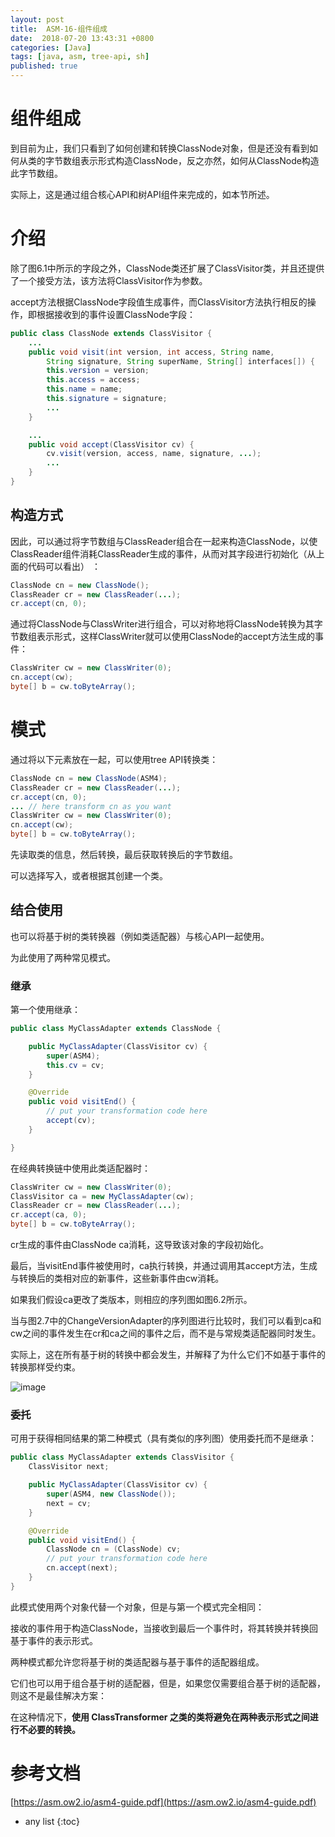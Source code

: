 ```yaml
---
layout: post
title:  ASM-16-组件组成
date:  2018-07-20 13:43:31 +0800
categories: [Java]
tags: [java, asm, tree-api, sh]
published: true
---
```


# 组件组成 

到目前为止，我们只看到了如何创建和转换ClassNode对象，但是还没有看到如何从类的字节数组表示形式构造ClassNode，反之亦然，如何从ClassNode构造此字节数组。

实际上，这是通过组合核心API和树API组件来完成的，如本节所述。

# 介绍

除了图6.1中所示的字段之外，ClassNode类还扩展了ClassVisitor类，并且还提供了一个接受方法，该方法将ClassVisitor作为参数。

accept方法根据ClassNode字段值生成事件，而ClassVisitor方法执行相反的操作，即根据接收到的事件设置ClassNode字段：

```java
public class ClassNode extends ClassVisitor {
    ...
    public void visit(int version, int access, String name,
        String signature, String superName, String[] interfaces[]) {
        this.version = version;
        this.access = access;
        this.name = name;
        this.signature = signature;
        ...
    }

    ...
    public void accept(ClassVisitor cv) {
        cv.visit(version, access, name, signature, ...);
        ...
    }
}
```

## 构造方式

因此，可以通过将字节数组与ClassReader组合在一起来构造ClassNode，以使ClassReader组件消耗ClassReader生成的事件，从而对其字段进行初始化（从上面的代码可以看出） ：

```java
ClassNode cn = new ClassNode();
ClassReader cr = new ClassReader(...);
cr.accept(cn, 0);
```

通过将ClassNode与ClassWriter进行组合，可以对称地将ClassNode转换为其字节数组表示形式，这样ClassWriter就可以使用ClassNode的accept方法生成的事件：

```java
ClassWriter cw = new ClassWriter(0);
cn.accept(cw);
byte[] b = cw.toByteArray();
```

# 模式

通过将以下元素放在一起，可以使用tree API转换类：

```java
ClassNode cn = new ClassNode(ASM4);
ClassReader cr = new ClassReader(...);
cr.accept(cn, 0);
... // here transform cn as you want
ClassWriter cw = new ClassWriter(0);
cn.accept(cw);
byte[] b = cw.toByteArray();
```

先读取类的信息，然后转换，最后获取转换后的字节数组。

可以选择写入，或者根据其创建一个类。

## 结合使用

也可以将基于树的类转换器（例如类适配器）与核心API一起使用。

为此使用了两种常见模式。

### 继承

第一个使用继承：

```java
public class MyClassAdapter extends ClassNode {

    public MyClassAdapter(ClassVisitor cv) {
        super(ASM4);
        this.cv = cv;
    }

    @Override 
    public void visitEnd() {
        // put your transformation code here
        accept(cv);
    }

}
```

在经典转换链中使用此类适配器时：

```java
ClassWriter cw = new ClassWriter(0);
ClassVisitor ca = new MyClassAdapter(cw);
ClassReader cr = new ClassReader(...);
cr.accept(ca, 0);
byte[] b = cw.toByteArray();
```

cr生成的事件由ClassNode ca消耗，这导致该对象的字段初始化。

最后，当visitEnd事件被使用时，ca执行转换，并通过调用其accept方法，生成与转换后的类相对应的新事件，这些新事件由cw消耗。

如果我们假设ca更改了类版本，则相应的序列图如图6.2所示。

当与图2.7中的ChangeVersionAdapter的序列图进行比较时，我们可以看到ca和cw之间的事件发生在cr和ca之间的事件之后，而不是与常规类适配器同时发生。

实际上，这在所有基于树的转换中都会发生，并解释了为什么它们不如基于事件的转换那样受约束。

![image](https://user-images.githubusercontent.com/18375710/70843288-c6dd9b00-1e6a-11ea-9c83-bce09e4503c5.png)

### 委托

可用于获得相同结果的第二种模式（具有类似的序列图）使用委托而不是继承：

```java
public class MyClassAdapter extends ClassVisitor {
    ClassVisitor next;

    public MyClassAdapter(ClassVisitor cv) {
        super(ASM4, new ClassNode());
        next = cv;
    }

    @Override 
    public void visitEnd() {
        ClassNode cn = (ClassNode) cv;
        // put your transformation code here
        cn.accept(next);
    }
}
```

此模式使用两个对象代替一个对象，但是与第一个模式完全相同：

接收的事件用于构造ClassNode，当接收到最后一个事件时，将其转换并转换回基于事件的表示形式。

两种模式都允许您将基于树的类适配器与基于事件的适配器组成。

它们也可以用于组合基于树的适配器，但是，如果您仅需要组合基于树的适配器，则这不是最佳解决方案：

在这种情况下，**使用 ClassTransformer 之类的类将避免在两种表示形式之间进行不必要的转换。**


# 参考文档

[https://asm.ow2.io/asm4-guide.pdf](https://asm.ow2.io/asm4-guide.pdf)


* any list
{:toc}